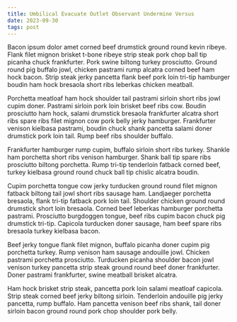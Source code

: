 ```yaml
---
title: Umbilical Evacuate Outlet Observant Undermine Versus
date: 2023-09-30
tags: post
---
```


Bacon ipsum dolor amet corned beef drumstick ground round kevin ribeye.  Flank filet mignon brisket t-bone ribeye strip steak pork chop ball tip picanha chuck frankfurter.  Pork swine biltong turkey prosciutto.  Ground round pig buffalo jowl, chicken pastrami rump alcatra corned beef ham hock bacon.  Strip steak jerky pancetta flank beef pork loin tri-tip hamburger boudin ham hock bresaola short ribs leberkas chicken meatball.

Porchetta meatloaf ham hock shoulder tail pastrami sirloin short ribs jowl cupim doner.  Pastrami sirloin pork loin brisket beef ribs cow.  Boudin prosciutto ham hock, salami drumstick bresaola frankfurter alcatra short ribs spare ribs filet mignon cow pork belly jerky hamburger.  Frankfurter venison kielbasa pastrami, boudin chuck shank pancetta salami doner drumstick pork loin tail.  Rump beef ribs shoulder buffalo.

Frankfurter hamburger rump cupim, buffalo sirloin short ribs turkey.  Shankle ham porchetta short ribs venison hamburger.  Shank ball tip spare ribs prosciutto biltong porchetta.  Rump tri-tip tenderloin fatback corned beef, turkey kielbasa ground round chuck ball tip chislic alcatra boudin.

Cupim porchetta tongue cow jerky turducken ground round filet mignon fatback biltong tail jowl short ribs sausage ham.  Landjaeger porchetta bresaola, flank tri-tip fatback pork loin tail.  Shoulder chicken ground round drumstick short loin bresaola.  Corned beef leberkas hamburger porchetta pastrami.  Prosciutto burgdoggen tongue, beef ribs cupim bacon chuck pig drumstick tri-tip.  Capicola turducken doner sausage, ham beef spare ribs bresaola turkey kielbasa bacon.

Beef jerky tongue flank filet mignon, buffalo picanha doner cupim pig porchetta turkey.  Rump venison ham sausage andouille jowl.  Chicken pastrami porchetta prosciutto.  Turducken picanha shoulder bacon jowl venison turkey pancetta strip steak ground round beef doner frankfurter.  Doner pastrami frankfurter, swine meatball brisket alcatra.

Ham hock brisket strip steak, pancetta pork loin salami meatloaf capicola.  Strip steak corned beef jerky biltong sirloin.  Tenderloin andouille pig jerky pancetta, rump buffalo.  Ham pancetta venison beef ribs shank, tail doner sirloin bacon ground round pork chop shoulder pork belly.
